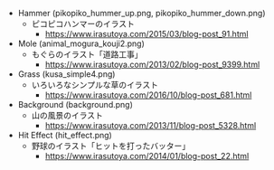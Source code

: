 *   Hammer (pikopiko_hummer_up.png, pikopiko_hummer_down.png)
    *   ピコピコハンマーのイラスト
        *   <https://www.irasutoya.com/2015/03/blog-post_91.html>
*   Mole (animal_mogura_kouji2.png)
    *   もぐらのイラスト「道路工事」
        *   <https://www.irasutoya.com/2013/02/blog-post_9399.html>
*   Grass (kusa_simple4.png)
    *   いろいろなシンプルな草のイラスト
        *   <https://www.irasutoya.com/2016/10/blog-post_681.html>
*   Background (background.png)
    *   山の風景のイラスト
        *   <https://www.irasutoya.com/2013/11/blog-post_5328.html>
*   Hit Effect (hit_effect.png)
    *   野球のイラスト「ヒットを打ったバッター」
        *   <https://www.irasutoya.com/2014/01/blog-post_22.html>

